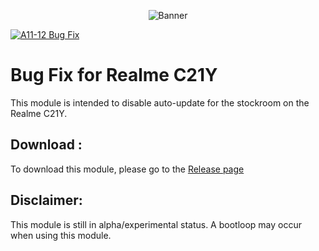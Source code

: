 <p align="center">
<img alt="Banner" src="banner.jpg">
</p>

[![A11-12 Bug Fix](https://img.shields.io/github/stars/KeishaXD/OTA-Update-disable-Realme-C21Y-)]([[https://github.com/KeishaXD/OTA-Update-disable-Realme-C21Y-])

# Bug Fix for Realme C21Y

This module is intended to disable auto-update for the stockroom on the Realme C21Y.

## Download :
To download this module, please go to the [Release page](https://github.com/KeishaXD/OTA-Update-disable-Realme-C21Y-/releases)

## Disclaimer:
This module is still in alpha/experimental status. A bootloop may occur when using this module.
